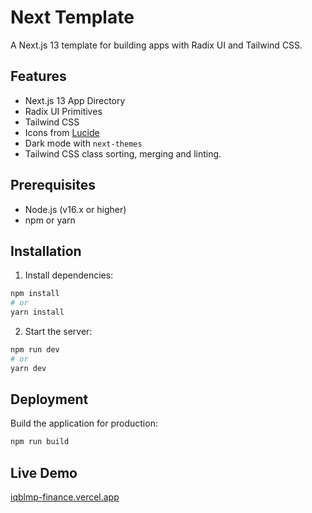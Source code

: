 # Next Template
A Next.js 13 template for building apps with Radix UI and Tailwind CSS.

## Features
- Next.js 13 App Directory
- Radix UI Primitives
- Tailwind CSS
- Icons from [Lucide](https://lucide.dev)
- Dark mode with `next-themes`
- Tailwind CSS class sorting, merging and linting.

## Prerequisites
- Node.js (v16.x or higher)
- npm or yarn

## Installation
1. Install dependencies:
  ```bash
  npm install
  # or
  yarn install
  ```

2. Start the server:
  ```bash
  npm run dev
  # or
  yarn dev
  ```

## Deployment
Build the application for production:

```bash
npm run build
```

## Live Demo
[iqblmp-finance.vercel.app](https://iqblmp-finance.vercel.app)
